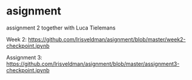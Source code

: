 # asignment

assignment 2 together with Luca Tielemans

Week 2:
https://github.com/Irisveldman/asignment/blob/master/week2-checkpoint.ipynb

Assignment 3: 
https://github.com/Irisveldman/asignment/blob/master/assignment3-checkpoint.ipynb
